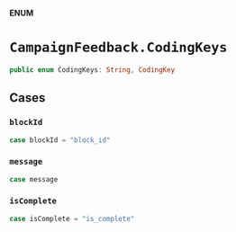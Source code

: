 **ENUM**

# `CampaignFeedback.CodingKeys`

```swift
public enum CodingKeys: String, CodingKey
```

## Cases
### `blockId`

```swift
case blockId = "block_id"
```

### `message`

```swift
case message
```

### `isComplete`

```swift
case isComplete = "is_complete"
```
